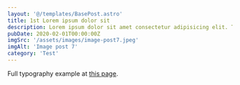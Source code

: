```yaml
---
layout: '@/templates/BasePost.astro'
title: 1st Lorem ipsum dolor sit
description: Lorem ipsum dolor sit amet consectetur adipisicing elit. Tenetur vero esse non molestias eos excepturi.
pubDate: 2020-02-01T00:00:00Z
imgSrc: '/assets/images/image-post7.jpeg'
imgAlt: 'Image post 7'
category: 'Test'
---
```


Full typography example at [this page](./sixth-post).
